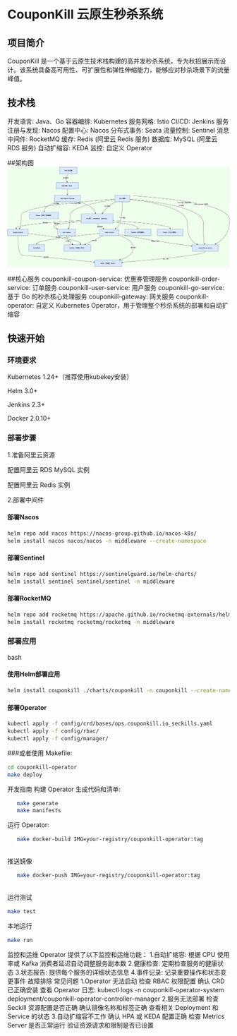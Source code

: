 # CouponKill 云原生秒杀系统

## 项目简介

CouponKill 是一个基于云原生技术栈构建的高并发秒杀系统，专为秋招展示而设计。该系统具备高可用性、可扩展性和弹性伸缩能力，能够应对秒杀场景下的流量峰值。

## 技术栈

开发语言: Java、Go
容器编排: Kubernetes
服务网格: Istio
CI/CD: Jenkins
服务注册与发现: Nacos
配置中心: Nacos
分布式事务: Seata
流量控制: Sentinel
消息中间件: RocketMQ
缓存: Redis (阿里云 Redis 服务)
数据库: MySQL (阿里云 RDS 服务)
自动扩缩容: KEDA
监控: 自定义 Operator

##架构图
![架构图.png](docs/%E6%9E%B6%E6%9E%84%E5%9B%BE.png)

##核心服务
couponkill-coupon-service: 优惠券管理服务
couponkill-order-service: 订单服务
couponkill-user-service: 用户服务
couponkill-go-service: 基于 Go 的秒杀核心处理服务
couponkill-gateway: 网关服务
couponkill-operator: 自定义 Kubernetes Operator，用于管理整个秒杀系统的部署和自动扩缩容
## 快速开始

### 环境要求

Kubernetes 1.24+（推荐使用kubekey安装）

Helm 3.0+

Jenkins 2.3+

Docker 2.0.10+

### 部署步骤

1.准备阿里云资源

配置阿里云 RDS MySQL 实例

配置阿里云 Redis 实例

2.部署中间件

#### 部署Nacos

```bash
helm repo add nacos https://nacos-group.github.io/nacos-k8s/
helm install nacos nacos/nacos -n middleware --create-namespace
```


#### 部署Sentinel

```bash
helm repo add sentinel https://sentinelguard.io/helm-charts/
helm install sentinel sentinel/sentinel -n middleware
```

#### 部署RocketMQ

```bash
helm repo add rocketmq https://apache.github.io/rocketmq-externals/helm-charts/
helm install rocketmq rocketmq/rocketmq -n middleware
```

### 部署应用

bash

#### 使用Helm部署应用

```bash
helm install couponkill ./charts/couponkill -n couponkill --create-namespace
```

#### 部署Operator

```bash
kubectl apply -f config/crd/bases/ops.couponkill.io_seckills.yaml
kubectl apply -f config/rbac/
kubectl apply -f config/manager/

```
###或者使用 Makefile:

```bash
cd couponkill-operator
make deploy
```
开发指南
构建 Operator
生成代码和清单:
```bash
   make generate
   make manifests
```
运行 Operator:
```bash
   make docker-build IMG=your-registry/couponkill-operator:tag
   
```
推送镜像
```bash
   make docker-push IMG=your-registry/couponkill-operator:tag
   
```
运行测试
```bash
make test
```
本地运行
```bash
make run
```
监控和运维
Operator 提供了以下监控和运维功能：
1.自动扩缩容: 根据 CPU 使用率或 Kafka 消费者延迟自动调整服务副本数
2.健康检查: 定期检查服务的健康状态
3.状态报告: 提供每个服务的详细状态信息
4.事件记录: 记录重要操作和状态变更事件
故障排除
常见问题
1.Operator 无法启动
检查 RBAC 权限配置
确认 CRD 已正确安装
查看 Operator 日志: kubectl logs -n couponkill-operator-system deployment/couponkill-operator-controller-manager
2.服务无法部署
检查 Seckill 资源配置是否正确
确认镜像名称和标签正确
查看相关 Deployment 和 Service 的状态
3.自动扩缩容不工作
确认 HPA 或 KEDA 配置正确
检查 Metrics Server 是否正常运行
验证资源请求和限制是否已设置
